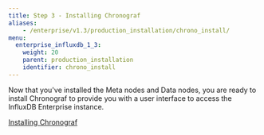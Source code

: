 ```yaml
---
title: Step 3 - Installing Chronograf
aliases:
    - /enterprise/v1.3/production_installation/chrono_install/
menu:
  enterprise_influxdb_1_3:
    weight: 20
    parent: production_installation
    identifier: chrono_install
---
```


Now that you've installed the Meta nodes and Data nodes, you are ready to install Chronograf
to provide you with a user interface to access the InfluxDB Enterprise instance.

[Installing Chronograf](/chronograf/latest/introduction/installation/)
